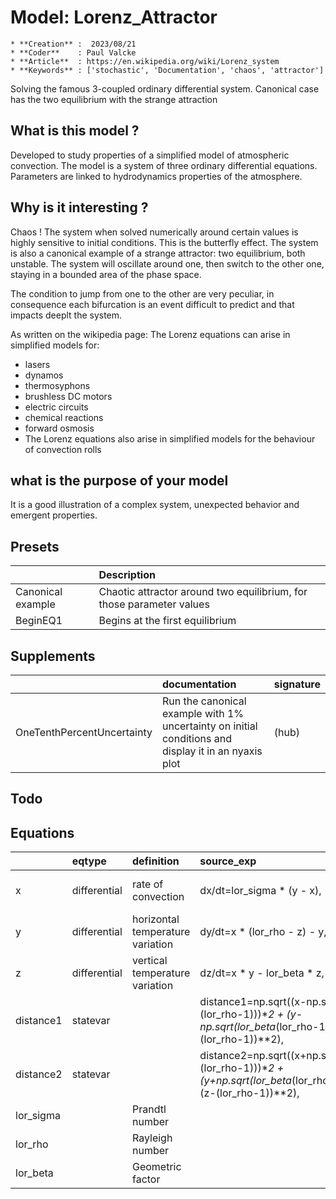# Model: Lorenz_Attractor


    * **Creation** :  2023/08/21
    * **Coder**    : Paul Valcke
    * **Article**  : https://en.wikipedia.org/wiki/Lorenz_system
    * **Keywords** : ['stochastic', 'Documentation', 'chaos', 'attractor']
    

Solving the famous 3-coupled ordinary differential system. Canonical case has the two equilibrium with the strange attraction

## What is this model ?

Developed to study properties of a simplified model of atmospheric convection.
The model is a system of three ordinary differential equations. Parameters are linked to hydrodynamics properties of the atmosphere.

## Why is it interesting ? 

Chaos ! The system when solved numerically around certain values is highly sensitive to initial conditions. 
This is the butterfly effect. The system is also a canonical example of a strange attractor: two equilibrium, both unstable. 
The system will oscillate around one, then switch to the other one, staying in a bounded area of the phase space.

The condition to jump from one to the other are very peculiar, in consequence each bifurcation is an event difficult to predict and that impacts deeplt
the system.

As written on the wikipedia page:
The Lorenz equations can arise in simplified models for:
* lasers
* dynamos
* thermosyphons
* brushless DC motors
* electric circuits
* chemical reactions
* forward osmosis
* The Lorenz equations also arise in simplified models for the behaviour of convection rolls

## what is the purpose of your model

It is a good illustration of a complex system, unexpected behavior and emergent properties.


## Presets
|                   | Description                                                          |
|:------------------|:---------------------------------------------------------------------|
| Canonical example | Chaotic attractor around two equilibrium, for those parameter values |
| BeginEQ1          | Begins at the first equilibrium                                      |
## Supplements
|                            | documentation                                                                                        | signature   |
|:---------------------------|:-----------------------------------------------------------------------------------------------------|:------------|
| OneTenthPercentUncertainty | Run the canonical example with 1% uncertainty on initial conditions and display it in an nyaxis plot | (hub)       |
## Todo

## Equations
|           | eqtype       | definition                       | source_exp                                                                                                           | com                           |
|:----------|:-------------|:---------------------------------|:---------------------------------------------------------------------------------------------------------------------|:------------------------------|
| x         | differential | rate of convection               | dx/dt=lor_sigma * (y - x),                                                                                           | reduced-form dynamics         |
| y         | differential | horizontal temperature variation | dy/dt=x * (lor_rho - z) - y,                                                                                         | reduced-form dynamics         |
| z         | differential | vertical temperature variation   | dz/dt=x * y - lor_beta * z,                                                                                          | reduced-form dynamics         |
| distance1 | statevar     |                                  | distance1=np.sqrt((x-np.sqrt(lor_beta*(lor_rho-1)))**2 + (y-np.sqrt(lor_beta*(lor_rho-1)))**2 + (z-(lor_rho-1))**2), | distance to the equilibrium 1 |
| distance2 | statevar     |                                  | distance2=np.sqrt((x+np.sqrt(lor_beta*(lor_rho-1)))**2 + (y+np.sqrt(lor_beta*(lor_rho-1)))**2 + (z-(lor_rho-1))**2), | distance to the equilibrium 2 |
| lor_sigma |              | Prandtl number                   |                                                                                                                      |                               |
| lor_rho   |              | Rayleigh number                  |                                                                                                                      |                               |
| lor_beta  |              | Geometric factor                 |                                                                                                                      |                               |